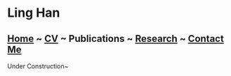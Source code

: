 # Ling Han
## [Home](https://www.linghan.me/)  ~  [CV](https://www.linghan.me/CV)  ~   Publications  ~  [Research](https://www.linghan.me/research)  ~   [Contact Me](https://www.linghan.me/CM)

Under Construction~
